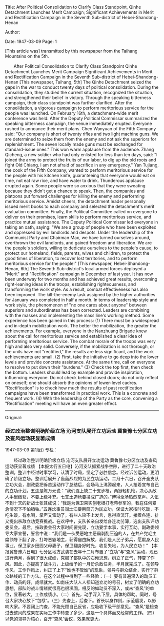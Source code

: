 Title: After Political Consolidation to Clarify Class Standpoint, Qinhe Detachment Launches Merit Campaign; Significant Achievements in Merit and Rectification Campaign in the Seventh Sub-district of Hebei-Shandong-Henan

Author:

Date: 1947-03-09
Page: 1

[This article was] transmitted by this newspaper from the Taihang Mountains on the 5th.

　　After Political Consolidation to Clarify Class Standpoint
    Qinhe Detachment Launches Merit Campaign
    Significant Achievements in Merit and Rectification Campaign in the Seventh Sub-district of Hebei-Shandong-Henan
    [This newspaper, Taihang, 5th] The Qinhe Detachment seized the gaps in the war to conduct twenty days of political consolidation. During the consolidation, they studied the current situation, recognized the situation, and strengthened their belief in victory. Through the speaking bitterness campaign, their class standpoint was further clarified. After the consolidation, a vigorous campaign to perform meritorious service for the people was launched. On February 16th, a detachment-wide merit conference was held. After the Deputy Political Commissar summarized the speaking bitterness campaign, the venue immediately erupted. Everyone rushed to announce their merit plans. Chen Wanyuan of the Fifth Company said: "Our company is short of twenty rifles and two light machine guns. We are determined to seize them from the enemy and not ask the superiors for replenishment. The seven locally made guns must be exchanged for standard-issue ones." This won warm applause from the audience. Zhang Qicheng, a new soldier who had only enlisted for less than ten days, said: "I joined the army to protect the fruits of our labor, to dig up the old roots and fight Old Chiang. I am not afraid of sacrifice in any emergency." Yan Tujiang, the cook of the Fifth Company, wanted to perform meritorious service for the people with his kitchen knife, guaranteeing that everyone would eat on time, not eat raw rice, and have water to drink. Thunderous applause erupted again. Some people were so anxious that they were sweating because they didn't get a chance to speak. Then, the companies and platoons put forward challenges for killing the enemy and performing meritorious service. Amidst cheers, the detachment leader personally issued merit books to each company and selected the detachment's merit evaluation committee. Finally, the Political Committee called on everyone to deliver on their promises, learn skills to perform meritorious service, and practice mutual assistance. The Deputy Political Commissar led everyone in taking an oath, saying: "We are a group of people who have been exploited and oppressed by evil landlords and despots. Under the leadership of the Communist Party and Chairman Mao, we have turned ourselves around, overthrown the evil landlords, and gained freedom and liberation. We are the people's soldiers, willing to dedicate ourselves to the people's cause, to protect our homeland, fields, parents, wives and children, to protect the good times of liberation, to recover lost territories, and to perform meritorious service for the people!"
    [This newspaper, Hebei-Shandong-Henan, 6th] The Seventh Sub-district's local armed forces deployed a "Merit" and "Rectification" campaign in December of last year. It has now been underway for two months and has achieved great results, overcoming right-leaning ideas in the troops, establishing righteousness, and transforming the work style. As a result, combat effectiveness has also been improved. The kill-the-enemy task assigned by the higher authorities for January was completed in half a month. In terms of leadership style and work style, the phenomenon of "no one cares about anyone" between superiors and subordinates has been corrected. Leaders are combining with the masses and implementing the mass line's working method. Some experience has been gained in this process: (1) There must be a widespread and in-depth mobilization work. The better the mobilization, the greater the achievements. For example, everyone in the Nanzhuang Brigade knew about the call for meritorious service and established a clear idea of performing meritorious service. The combat morale of the troops was very high and also very solid. Conversely, if the mobilization is not thorough, or the units have not "rectified," the results are less significant, and the work achievements are small. (2) First, take the initiative to go deep into the lower levels and provide concrete assistance. At the same time, call on everyone to resolve to put down their "burdens." (3) Check the top first, then check the bottom. Leaders should lead by example and provide inspiration, influencing everyone. Do not check behind closed doors; do not only reflect on oneself; one should absorb the opinions of lower-level cadres. "Rectification" is to check how much the results of past rectification campaigns have been transformed in practical work. This is a concrete and frequent work. (4) With the leadership of the Party as the core, convening a "Rectification" meeting will have an even greater effect.



<hr /> 

Original: 


### 经过政治整训明确阶级立场  沁河支队展开立功运动  冀鲁豫七分区立功及查风运动获显著成绩

1947-03-09
第1版()
专栏：

　　经过政治整训明确阶级立场
    沁河支队展开立功运动
    冀鲁豫七分区立功及查风运动获显著成绩
    【本报太行五日电】沁河支队抓紧战争空隙，进行了二十天政治整训。整训中经过时事学习，认清了时局，坚定了必胜信念。经过诉苦运动，更明确了阶级立场。整训后展开了轰轰烈烈的为民立功运动，二月十六日，召开全支队立功大会，副政委把诉苦运动作了总结后，会场马上沸腾起来，人人抢着宣布自己的立功计划。五连是陈万元说：“我们连上缺二十支步枪，两挺轻机枪，决心从敌人手里缴获，不要上级补充。七支土造枪要换成广造的。”博得全场热烈掌声。入伍不到十天的新战士张其成说：“我是为保卫果实刨老根打老蒋参军的，我在任何紧急情况下不怕牺牲。”五连炊事员阎土江要用菜刀为民立功，保证大家按时吃饭，不吃生饭，有水喝，掌声又雷动了。有些人轮不上发言，急得直流汗。接着各连、排又提出杀敌立功竞赛挑战。在欢呼中，支队长亲自发给各连功劳簿，选出支队评功委员会。最后，按政委会召大家时间要兑现，立功要学本事，实行互助。副政委领导大家宣誓，誓言中说：“我们是一伙受恶地主恶霸剥削压迫的人，在共产党毛主席领导下翻了身，打垮恶霸地主，获得自由解放，我们是人民子弟兵，愿献身人民事业，保卫家乡田园父母妻子，保卫翻身好时光，收复失地，为人民立功！”
    【本报冀鲁豫六日电】七分区地方武装在去年十二月布置了“立功”与“查风”运动，现已进行两月，得到了很大成绩，克服了部队中的右倾思想，树立了正气，转变了作风。因此，亦提高了战斗力，上级给予的一月份杀敌任务，半月就完成了。在领导作风，工作作风上，纠正了上下“谁也不管谁”的现象，领导与群众结合，实行了群众路线的工作方法。在这个过程中得到了一些经验：（一）要有普遍深入的动员工作、动员的好，成绩就大。如南庄大队人人都知道立功的号召，树立了明确的立功思想，部队的战斗情绪就很高也很巩固。相反的如动员不深入，或未“查风”的单位，显著较大，工作成绩小。（二）首先，动手深入下层，具体的帮助。同时，号召大家决心放下“包袱”。（三）先查上，后查下。首长以身作则，示范启发，以影响大家。不要闭上门查，不能光顾自己反省，应吸收下级干部意见。“查风”是检查过去整风的成果在实际工作中转变了多少，这是一个具体而又经常的工作。（四）以党的领导为核心，召开“查风”会议，效果就更大。
